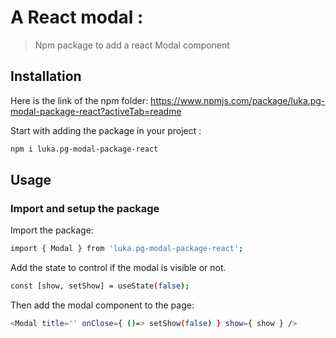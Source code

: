 # A React modal :

> Npm package to add a react Modal component

## Installation

Here is the link of the npm folder: https://www.npmjs.com/package/luka.pg-modal-package-react?activeTab=readme

Start with adding the package in your project :

```sh
npm i luka.pg-modal-package-react
```

## Usage

### Import and setup the package

Import the package:

```sh
import { Modal } from 'luka.pg-modal-package-react';
```

Add the state to control if the modal is visible or not.

```sh
const [show, setShow] = useState(false);
```

Then add the modal component to the page:

```sh
<Modal title='' onClose={ ()=> setShow(false) } show={ show } />
```
